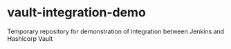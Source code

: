 # vault-integration-demo
Temporary repository for demonstration of integration between Jenkins and Hashicorp Vault

